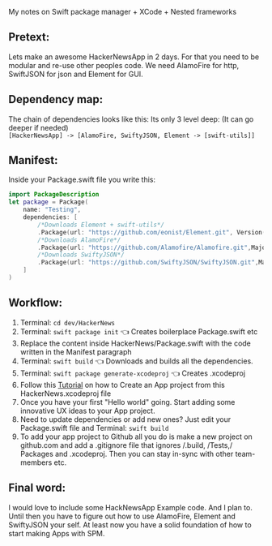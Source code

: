 My notes on Swift package manager + XCode + Nested frameworks<!--more--> 

## Pretext:

Lets make an awesome HackerNewsApp in 2 days. For that you need to be modular and re-use other peoples code. We need AlamoFire for http, SwiftJSON for json and Element for GUI. 

## Dependency map:
The chain of dependencies looks like this: Its only 3 level deep: (It can go deeper if needed)   
``[HackerNewsApp] -> [AlamoFire, SwiftyJSON, Element -> [swift-utils]]``

## Manifest: 

Inside your Package.swift file you write this:  

```swift
import PackageDescription
let package = Package(
    name: "Testing",
	dependencies: [
		/*Downloads Element + swift-utils*/
		.Package(url: "https://github.com/eonist/Element.git", Version(0, 0, 0, prereleaseIdentifiers: ["alpha", "5"])),
		/*Downloads AlamoFire*/
		.Package(url: "https://github.com/Alamofire/Alamofire.git",MajorVersion:4,minor:3),
		/*Downloads SwiftyJSON*/
		.Package(url: "https://github.com/SwiftyJSON/SwiftyJSON.git",MajorVersion:3,minor:1)
    ]
)
```

## Workflow:

1. Terminal: ``cd dev/HackerNews``
2. Terminal: ``swift package init`` 👈 Creates boilerplace Package.swift etc
3. Replace the content inside HackerNews/Package.swift with the code written in the Manifest paragraph
4. Terminal: ``swift build`` 👈 Downloads and builds all the dependencies. 
5. Terminal: ``swift package generate-xcodeproj`` 👈 Creates .xcodeproj
6. Follow this [Tutorial](http://stylekit.org/blog/2017/02/05/Xcode-and-spm/)  on how to Create an App project from this HackerNews.xcodeproj file
7. Once you have your first "Hello world" going. Start adding some innovative UX ideas to your App project. 
8. Need to update dependencies or add new ones? Just edit your Package.swift file and Terminal: ``swift build`` 
9. To add your app project to Github all you do is make a new project on github.com and add a .gitignore file that ignores /.build, /Tests,/ Packages and .xcodeproj. Then you can stay in-sync with other team-members etc. 

## Final word:  
I would love to include some HackNewsApp Example code. And I plan to. Until then you have to figure out how to use AlamoFire, Element and SwiftyJSON your self. At least now you have a solid foundation of how to start making Apps with SPM.